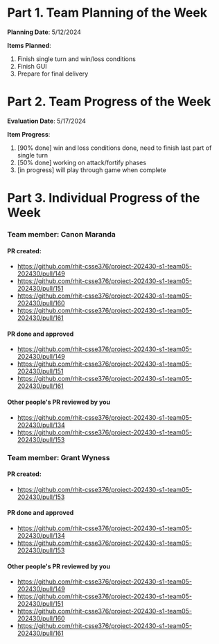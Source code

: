 # Part 1. Team Planning of the Week
**Planning Date**: 5/12/2024

**Items Planned**:
1. Finish single turn and win/loss conditions
2. Finish GUI
3. Prepare for final delivery

# Part 2. Team Progress of the Week
**Evaluation Date**: 5/17/2024

**Item Progress**:
1. [90% done] win and loss conditions done, need to finish last part of single turn
2. [50% done] working on attack/fortify phases
3. [in progress] will play through game when complete

# Part 3. Individual Progress of the Week
### Team member: Canon Maranda
#### PR created:
- https://github.com/rhit-csse376/project-202430-s1-team05-202430/pull/149
- https://github.com/rhit-csse376/project-202430-s1-team05-202430/pull/151
- https://github.com/rhit-csse376/project-202430-s1-team05-202430/pull/160
- https://github.com/rhit-csse376/project-202430-s1-team05-202430/pull/161

#### PR done and approved
- https://github.com/rhit-csse376/project-202430-s1-team05-202430/pull/149
- https://github.com/rhit-csse376/project-202430-s1-team05-202430/pull/151
- https://github.com/rhit-csse376/project-202430-s1-team05-202430/pull/161

#### Other people's PR reviewed by you
- https://github.com/rhit-csse376/project-202430-s1-team05-202430/pull/134
- https://github.com/rhit-csse376/project-202430-s1-team05-202430/pull/153

### Team member: Grant Wyness
#### PR created:
- https://github.com/rhit-csse376/project-202430-s1-team05-202430/pull/153

#### PR done and approved
- https://github.com/rhit-csse376/project-202430-s1-team05-202430/pull/134
- https://github.com/rhit-csse376/project-202430-s1-team05-202430/pull/153

#### Other people's PR reviewed by you
- https://github.com/rhit-csse376/project-202430-s1-team05-202430/pull/149
- https://github.com/rhit-csse376/project-202430-s1-team05-202430/pull/151
- https://github.com/rhit-csse376/project-202430-s1-team05-202430/pull/160
- https://github.com/rhit-csse376/project-202430-s1-team05-202430/pull/161
